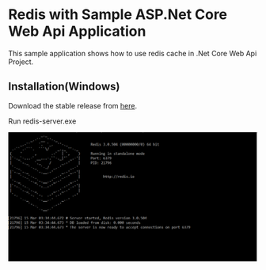 # Redis with Sample ASP.Net Core Web Api Application

This sample application shows how to use redis cache in .Net Core Web Api Project.

## Installation(Windows)

Download the stable release from [here](https://github.com/MicrosoftArchive/redis/releases).

Run redis-server.exe

![File](wwwroot/picture/file.png)